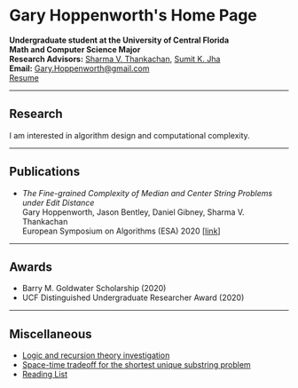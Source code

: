 # Gary Hoppenworth's Home Page

**Undergraduate student at the University of Central Florida**  
**Math and Computer Science Major**  
**Research Advisors:** [Sharma V. Thankachan](http://www.cs.ucf.edu/~sharma/), [Sumit K. Jha](https://sumitkumarjha.com/)  
**Email:** [Gary.Hoppenworth@gmail.com]()  
[Resume](./data/resume.pdf)
***
## Research  
I am interested in algorithm design and computational complexity. 
***
## Publications
* *The Fine-grained Complexity of Median and Center String Problems under Edit Distance*  
   Gary Hoppenworth, Jason Bentley, Daniel Gibney, Sharma V. Thankachan  
   European Symposium on Algorithms (ESA) 2020 [[link](https://www.cs.ucf.edu/~sharma/papers/k_Edit_Distance.pdf)]
***
## Awards
* Barry M. Goldwater Scholarship (2020)
* UCF Distinguished Undergraduate Researcher Award (2020)
***
## Miscellaneous
* [Logic and recursion theory investigation](./data/logic_investigation.pdf)
* [Space-time tradeoff for the shortest unique substring problem](./data/SUS_space_time_tradeoff.pdf)
* [Reading List](./reading_list.md)
